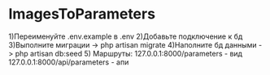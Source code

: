 # ImagesToParameters

1)Переименуйте .env.example в .env
2)Добавьте подключение к бд
3)Выполните миграции -> php artisan migrate
4)Наполните бд данными -> php artisan db:seed
5) Маршруты:
127.0.0.1:8000/parameters - вид
127.0.0.1:8000/api/parameters - апи

